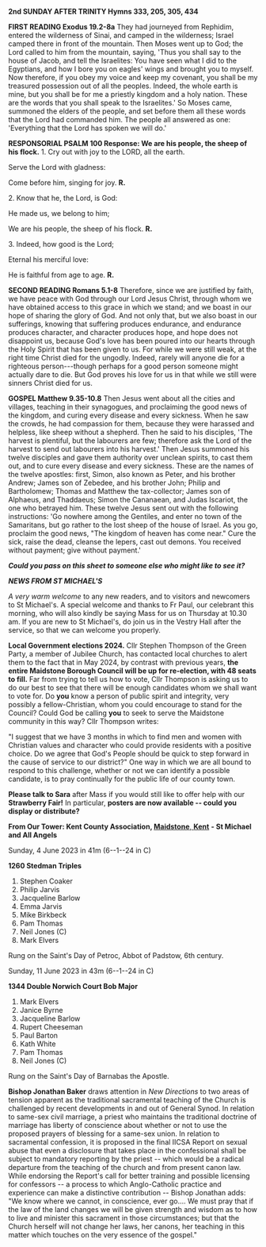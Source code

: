 **2nd SUNDAY AFTER TRINITY Hymns 333, 205, 305, 434**

**FIRST READING Exodus 19.2-8a** They had journeyed from Rephidim,
entered the wilderness of Sinai, and camped in the wilderness; Israel
camped there in front of the mountain. Then Moses went up to God; the
Lord called to him from the mountain, saying, 'Thus you shall say to the
house of Jacob, and tell the Israelites: You have seen what I did to the
Egyptians, and how I bore you on eagles' wings and brought you to
myself. Now therefore, if you obey my voice and keep my covenant, you
shall be my treasured possession out of all the peoples. Indeed, the
whole earth is mine, but you shall be for me a priestly kingdom and a
holy nation. These are the words that you shall speak to the
Israelites.' So Moses came, summoned the elders of the people, and set
before them all these words that the Lord had commanded him. The people
all answered as one: 'Everything that the Lord has spoken we will do.'

**RESPONSORIAL PSALM 100 Response: We are his people, the sheep of his
flock.** 1. Cry out with joy to the LORD, all the earth.

Serve the Lord with gladness:

Come before him, singing for joy. **R.**

2\. Know that he, the Lord, is God:

He made us, we belong to him;

We are his people, the sheep of his flock. **R.**

3\. Indeed, how good is the Lord;

Eternal his merciful love:

He is faithful from age to age. **R.**

**SECOND READING Romans 5.1-8** Therefore, since we are justified by
faith, we have peace with God through our Lord Jesus Christ, through
whom we have obtained access to this grace in which we stand; and we
boast in our hope of sharing the glory of God. And not only that, but we
also boast in our sufferings, knowing that suffering produces endurance,
and endurance produces character, and character produces hope, and hope
does not disappoint us, because God's love has been poured into our
hearts through the Holy Spirit that has been given to us. For while we
were still weak, at the right time Christ died for the ungodly. Indeed,
rarely will anyone die for a righteous person---though perhaps for a
good person someone might actually dare to die. But God proves his love
for us in that while we still were sinners Christ died for us.

**GOSPEL Matthew 9.35-10.8** Then Jesus went about all the cities and
villages, teaching in their synagogues, and proclaiming the good news of
the kingdom, and curing every disease and every sickness. When he saw
the crowds, he had compassion for them, because they were harassed and
helpless, like sheep without a shepherd. Then he said to his disciples,
'The harvest is plentiful, but the labourers are few; therefore ask the
Lord of the harvest to send out labourers into his harvest.' Then Jesus
summoned his twelve disciples and gave them authority over unclean
spirits, to cast them out, and to cure every disease and every sickness.
These are the names of the twelve apostles: first, Simon, also known as
Peter, and his brother Andrew; James son of Zebedee, and his brother
John; Philip and Bartholomew; Thomas and Matthew the tax-collector;
James son of Alphaeus, and Thaddaeus; Simon the Cananaean, and Judas
Iscariot, the one who betrayed him. These twelve Jesus sent out with the
following instructions: 'Go nowhere among the Gentiles, and enter no
town of the Samaritans, but go rather to the lost sheep of the house of
Israel. As you go, proclaim the good news, "The kingdom of heaven has
come near." Cure the sick, raise the dead, cleanse the lepers, cast out
demons. You received without payment; give without payment.\'

***Could you pass on this sheet to someone else who might like to see
it?***

***NEWS FROM ST MICHAEL\'S***

*A very warm welcome* to any new readers, and to visitors and newcomers
to St Michael\'s. A special welcome and thanks to Fr Paul, our celebrant
this morning, who will also kindly be saying Mass for us on Thursday at
10.30 am. If you are new to St Michael\'s, do join us in the Vestry Hall
after the service, so that we can welcome you properly.

**Local Government elections 2024.** Cllr Stephen Thompson of the Green
Party, a member of Jubilee Church, has contacted local churches to alert
them to the fact that in May 2024, by contrast with previous years,
**the entire Maidstone Borough Council will be up for re-election, with
48 seats to fill.** Far from trying to tell us how to vote, Cllr
Thompson is asking us to do our best to see that there will be enough
candidates whom we shall want to vote for. Do **you** know a person of
public spirit and integrity, very possibly a fellow-Christian, whom you
could encourage to stand for the Council? Could God be calling **you**
to seek to serve the Maidstone community in this way? Cllr Thompson
writes:

"I suggest that we have 3 months in which to find men and women with
Christian values and character who could provide residents with a
positive choice. Do we agree that God\'s People should be quick to step
forward in the cause of service to our district?" One way in which we
are all bound to respond to this challenge, whether or not we can
identify a possible candidate, is to pray continually for the public
life of our county town.

**Please talk to Sara** after Mass if you would still like to offer help
with our **Strawberry Fair!** In particular, **posters are now available
-- could you display or distribute?**

**From Our Tower: Kent County Association,
[Maidstone](https://dove.cccbr.org.uk/tower/12644#_blank)**[,
**Kent**](https://dove.cccbr.org.uk/tower/12644#_blank) **- St Michael
and All Angels**

Sunday, 4 June 2023 in 41m (6--1--24 in C)

**1260 Stedman Triples**

1. Stephen Coaker
2. Philip Jarvis
3. Jacqueline Barlow
4. Emma Jarvis
5. Mike Birkbeck
6. Pam Thomas
7. Neil Jones (C) 
8. Mark Elvers

Rung on the Saint\'s Day of Petroc, Abbot of Padstow, 6th century.

Sunday, 11 June 2023 in 43m (6--1--24 in C)

**1344 Double Norwich Court Bob Major**

1. Mark Elvers
2. Janice Byrne
3. Jacqueline Barlow
4. Rupert Cheeseman
5. Paul Barton
6. Kath White
7. Pam Thomas
8. Neil Jones (C) 

Rung on the Saint\'s Day of Barnabas the Apostle.

**Bishop Jonathan Baker** draws attention in *New Directions* to two
areas of tension apparent as the traditional sacramental teaching of the
Church is challenged by recent developments in and out of General Synod.
In relation to same-sex civil marriage, a priest who maintains the
traditional doctrine of marriage has liberty of conscience about whether
or not to use the proposed prayers of blessing for a same-sex union. In
relation to sacramental confession, it is proposed in the final IICSA
Report on sexual abuse that even a disclosure that takes place in the
confessional shall be subject to mandatory reporting by the priest --
which would be a radical departure from the teaching of the church and
from present canon law. While endorsing the Report\'s call for better
training and possible licensing for confessors -- a process to which
Anglo-Catholic practice and experience can make a distinctive
contribution -- Bishop Jonathan adds: "We know where we cannot, in
conscience, ever go.... We must pray that if the law of the land changes
we will be given strength and wisdom as to how to live and minister this
sacrament in those circumstances; but that the Church herself will not
change her laws, her canons, her teaching in this matter which touches
on the very essence of the gospel."

